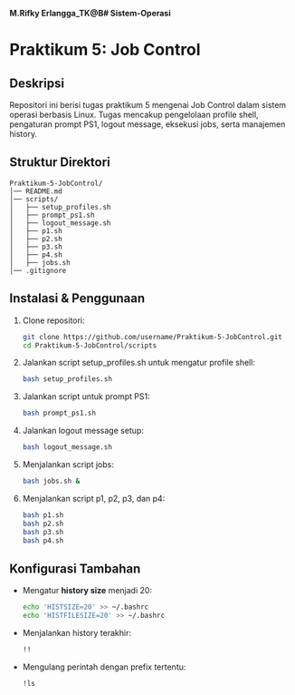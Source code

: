 **M.Rifky Erlangga_TK@B# Sistem-Operasi**
# Praktikum 5: Job Control

## Deskripsi
Repositori ini berisi tugas praktikum 5 mengenai Job Control dalam sistem operasi berbasis Linux.
Tugas mencakup pengelolaan profile shell, pengaturan prompt PS1, logout message, eksekusi jobs, serta manajemen history.

## Struktur Direktori
```
Praktikum-5-JobControl/
│── README.md
│── scripts/
│   ├── setup_profiles.sh
│   ├── prompt_ps1.sh
│   ├── logout_message.sh
│   ├── p1.sh
│   ├── p2.sh
│   ├── p3.sh
│   ├── p4.sh
│   ├── jobs.sh
│── .gitignore
```

## Instalasi & Penggunaan
1. Clone repositori:
   ```bash
   git clone https://github.com/username/Praktikum-5-JobControl.git
   cd Praktikum-5-JobControl/scripts
   ```
2. Jalankan script setup_profiles.sh untuk mengatur profile shell:
   ```bash
   bash setup_profiles.sh
   ```
3. Jalankan script untuk prompt PS1:
   ```bash
   bash prompt_ps1.sh
   ```
4. Jalankan logout message setup:
   ```bash
   bash logout_message.sh
   ```
5. Menjalankan script jobs:
   ```bash
   bash jobs.sh &
   ```
6. Menjalankan script p1, p2, p3, dan p4:
   ```bash
   bash p1.sh
   bash p2.sh
   bash p3.sh
   bash p4.sh
   ```

## Konfigurasi Tambahan
- Mengatur **history size** menjadi 20:
  ```bash
  echo 'HISTSIZE=20' >> ~/.bashrc
  echo 'HISTFILESIZE=20' >> ~/.bashrc
  ```
- Menjalankan history terakhir:
  ```bash
  !!
  ```
- Mengulang perintah dengan prefix tertentu:
  ```bash
  !ls
  ```

